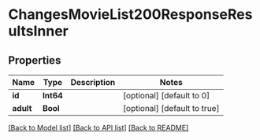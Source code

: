# ChangesMovieList200ResponseResultsInner


## Properties
Name | Type | Description | Notes
------------ | ------------- | ------------- | -------------
**id** | **Int64** |  | [optional] [default to 0]
**adult** | **Bool** |  | [optional] [default to true]


[[Back to Model list]](../README.md#models) [[Back to API list]](../README.md#api-endpoints) [[Back to README]](../README.md)


